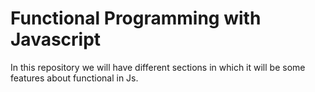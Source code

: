 # Functional Programming with Javascript

In this repository we will have different sections in which it will be some features about functional in Js.